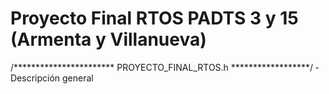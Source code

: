 # Proyecto Final RTOS PADTS 3 y 15 (Armenta y Villanueva)

/*********************** PROYECTO_FINAL_RTOS.h ******************/
                     ­ Descripción general ­
 
 
